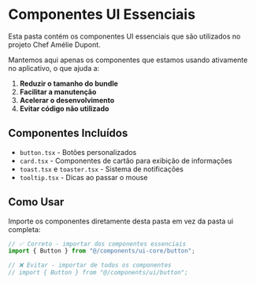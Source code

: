 # Componentes UI Essenciais

Esta pasta contém os componentes UI essenciais que são utilizados no projeto Chef Amélie Dupont.

Mantemos aqui apenas os componentes que estamos usando ativamente no aplicativo, o que ajuda a:

1. **Reduzir o tamanho do bundle**
2. **Facilitar a manutenção**
3. **Acelerar o desenvolvimento**
4. **Evitar código não utilizado**

## Componentes Incluídos

- `button.tsx` - Botões personalizados
- `card.tsx` - Componentes de cartão para exibição de informações
- `toast.tsx` e `toaster.tsx` - Sistema de notificações
- `tooltip.tsx` - Dicas ao passar o mouse

## Como Usar

Importe os componentes diretamente desta pasta em vez da pasta ui completa:

```jsx
// ✅ Correto - importar dos componentes essenciais
import { Button } from "@/components/ui-core/button";

// ❌ Evitar - importar de todos os componentes
// import { Button } from "@/components/ui/button";
```
